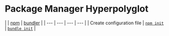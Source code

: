 # Package Manager Hyperpolyglot

|     | [npm] | [bundler] |
| --- | --- | --- | --- |
| Create configuration file | [`npm init`][npm-init] | [`bundle init`][bundler-init] |


<!-- NPM -->
[npm]: https://www.npmjs.com/
[npm-init]: https://docs.npmjs.com/cli/init

<!-- Bundler -->
[bundler]: http://bundler.io/
[bundler-init]: http://bundler.io/v1.12/bundle_init.html


